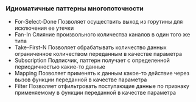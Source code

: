 ### Идиоматичные паттерны многопоточности

- For-Select-Done Позволяет осуществить выход из горутины для исключения ее утечки
- Fan-In Слияние произвольного количества каналов в один того же типа
- Take-First-N Позволяет обрабатывать количество данных ограниченное
  количеством переданным в качестве параметра
- Subscription Подписчик, паттерн получает с определенной периодичностью
  какие-то данные
- Mapping Позволяет применять к данным какое-то действие через вызов
  функции переданной в качестве параметра
- Filter Позволяет отфильтровать поступающие данные по признаку
  применяемому в функции переданной в качестве параметра
